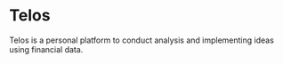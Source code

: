 # Telos
Telos is a personal platform to conduct analysis and implementing ideas using financial data.